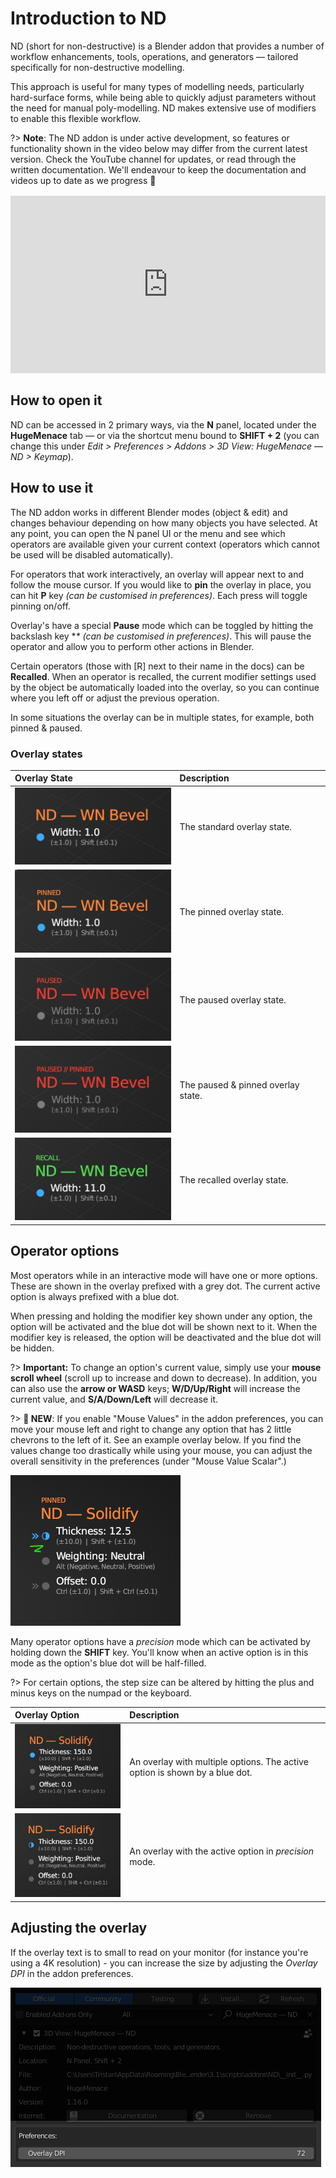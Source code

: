 # Introduction to ND

ND (short for non-destructive) is a Blender addon that provides a number of workflow enhancements, tools, operations, and generators — tailored specifically for non-destructive modelling. 

This approach is useful for many types of modelling needs, particularly hard-surface forms, while being able to quickly adjust parameters without the need for manual poly-modelling. ND makes extensive use of modifiers to enable this flexible workflow.

?> **Note**: The ND addon is under active development, so features or functionality shown in the video below may differ from the current latest version. Check the YouTube channel for updates, or read through the written documentation. We'll endeavour to keep the documentation and videos up to date as we progress 🚀

<div style="position: relative; padding-top: 56.25%; margin: 1rem 0 2rem;">
    <iframe style="position: absolute; top: 0; right: 0; bottom: 0; left: 0; width: 100% !important; height: 100% !important; margin: 0 !important;" src="https://www.youtube.com/embed/CiaeUR0tBnU?modestbranding=1&rel=0" title="YouTube video player" frameborder="0" allow="accelerometer; autoplay; clipboard-write; encrypted-media; gyroscope; picture-in-picture" allowfullscreen></iframe>
</div>

## How to open it

ND can be accessed in 2 primary ways, via the **N** panel, located under the **HugeMenace** tab — or via the shortcut menu bound to **SHIFT + 2** (you can change this under _Edit > Preferences > Addons > 3D View: HugeMenace — ND > Keymap_).

## How to use it

The ND addon works in different Blender modes (object & edit) and changes behaviour depending on how many objects you have selected. At any point, you can open the N panel UI or the menu and see which operators are available given your current context (operators which cannot be used will be disabled automatically).

For operators that work interactively, an overlay will appear next to and follow the mouse cursor. If you would like to **pin** the overlay in place, you can hit **P** key _(can be customised in preferences)_. Each press will toggle pinning on/off. 

Overlay's have a special **Pause** mode which can be toggled by hitting the backslash key **\** _(can be customised in preferences)_. This will pause the operator and allow you to perform other actions in Blender.

Certain operators (those with [R] next to their name in the docs) can be **Recalled**. When an operator is recalled, the current modifier settings used by the object be automatically loaded into the overlay, so you can continue where you left off or adjust the previous operation.

In some situations the overlay can be in multiple states, for example, both pinned & paused.

### Overlay states

| Overlay State | Description |
| :------------ | :----------- |
| ![Overlay](../_media/overlay.jpg) | The standard overlay state. |
| ![Overlay Pinned](../_media/overlay-pinned.jpg) | The pinned overlay state. |
| ![Overlay Paused](../_media/overlay-paused.jpg) | The paused overlay state. |
| ![Overlay Paused Pinned](../_media/overlay-paused-pinned.jpg) | The paused & pinned overlay state. |
| ![Overlay Recalled](../_media/overlay-recall.jpg) | The recalled overlay state. |

## Operator options

Most operators while in an interactive mode will have one or more options. These are shown in the overlay prefixed with a grey dot. The current active option is always prefixed with a blue dot.

When pressing and holding the modifier key shown under any option, the option will be activated and the blue dot will be shown next to it. When the modifier key is released, the option will be deactivated and the blue dot will be hidden.

?> **Important:** To change an option's current value, simply use your **mouse scroll wheel** (scroll up to increase and down to decrease). In addition, you can also use the **arrow or WASD** keys; **W/D/Up/Right** will increase the current value, and **S/A/Down/Left** will decrease it.

?> **🎉 NEW**: If you enable "Mouse Values" in the addon preferences, you can move your mouse left and right to change any option that has 2 little chevrons to the left of it. See an example overlay below. If you find the values change too drastically while using your mouse, you can adjust the overall sensitivity in the preferences (under "Mouse Value Scalar".)

![Mouse Values Overlay](../_media/mouse-values-overlay.jpg)

Many operator options have a _precision_ mode which can be activated by holding down the **SHIFT** key. You'll know when an active option is in this mode as the option's blue dot will be half-filled.

?> For certain options, the step size can be altered by hitting the plus and minus keys on the numpad or the keyboard.

| Overlay Option | Description |
| :------------ | :----------- |
| ![Overlay Option](../_media/overlay-option.jpg) | An overlay with multiple options. The active option is shown by a blue dot. |
| ![Overlay Option Precision](../_media/overlay-option-precision-mode.jpg) | An overlay with the active option in _precision_ mode. |

## Adjusting the overlay

If the overlay text is to small to read on your monitor (for instance you're using a 4K resolution) - you can increase the size by adjusting the _Overlay DPI_ in the addon preferences.

![Overlay DPI](../_media/overlay-dpi-out.jpg)